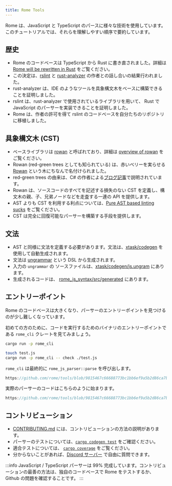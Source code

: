 ```yaml
---
title: Rome Tools
---
```


Rome は、JavaScript と TypeScript のパースに様々な技術を使用しています。このチュートリアルでは、それらを理解しやすい順序で要約しています。

<!--truncate-->

## 歴史

- Rome のコードベースは TypeScript から Rust に書き直されました。詳細は [Rome will be rewritten in Rust](https://web.archive.org/web/20230401084626/https://rome.tools/blog/2021/09/21/rome-will-be-rewritten-in-rust/) をご覧ください。
- この決定は、[rslint](https://github.com/rslint/rslint) と [rust-analyzer](https://github.com/rust-lang/rust-analyzer) の作者との話し合いの結果行われました。
- rust-analyzer は、IDE のようなツールを具象構文木をベースに構築できることを証明しました。
- rslint は、rust-analyzer で使用されているライブラリを用いて、 Rust で JavaScript のパーサーを実装できることを証明しました。
- Rome は、作者の許可を得て rslint のコードベースを自分たちのリポジトリに移植しました。

## 具象構文木 (CST)

- ベースライブラリは [rowan](https://github.com/rust-analyzer/rowan) と呼ばれており、詳細は [overview of rowan](https://github.com/rust-lang/rust-analyzer/blob/master/docs/dev/syntax.md) をご覧ください。
- Rowan (red-green trees としても知られている) は、赤いベリーを実らせる [Rowan](https://en.wikipedia.org/wiki/Rowan) という木にちなんで名付けられました。
- red-green trees の由来は、C# の作者による[ブログ記事](https://ericlippert.com/2012/06/08/red-green-trees/)で説明されています。
- Rowan は、ソースコードのすべてを記述する損失のない CST を定義し、構文木の親、子、兄弟ノードなどを走査する一連の API を提供します。
- AST よりも CST を利用する利点については、[Pure AST based linting sucks](https://rdambrosio016.github.io/rust/2020/09/18/pure-ast-based-linting-sucks.html) をご覧ください。
- CST は完全に回復可能なパーサーを構築する手段を提供します。

## 文法

- AST と同様に文法を定義する必要があります。文法は、[xtask/codegen](https://github.com/rome/tools/tree/main/xtask/codegen) を使用して自動生成されます。
- 文法は [ungrammar](https://github.com/rust-analyzer/ungrammar) という DSL から生成されます。
- 入力の `ungrammar` の ソースファイルは、[xtask/codegen/js.ungram](https://github.com/rome/tools/blob/main/xtask/codegen/js.ungram) にあります。
- 生成されるコードは、 [rome_js_syntax/src/generated](https://github.com/rome/tools/tree/main/crates/rome_js_syntax/src/generated) にあります。

## エントリーポイント

Rome のコードベースは大きくなり、パーサーのエントリーポイントを見つけるのが少し難しくなっています。

初めての方のために、コードを実行するためのバイナリのエントリーポイントである `rome_cli` クレートを見てみましょう。

```bash
cargo run -p rome_cli

touch test.js
cargo run -p rome_cli -- check ./test.js
```

`rome_cli` は最終的に `rome_js_parser::parse` を呼び出します。

```rust reference
https://github.com/rome/tools/blob/9815467c66688773bc1bb6ef9a5b2d86ca7b3682/crates/rome_js_parser/src/parse.rs#L178-L187
```

実際のパーサーのコードはこちらのように始まります。

```rust reference
https://github.com/rome/tools/blob/9815467c66688773bc1bb6ef9a5b2d86ca7b3682/crates/rome_js_parser/src/syntax/program.rs#L14-L17
```

## コントリビューション

- [CONTRIBUTING.md](https://github.com/rome/tools/blob/main/CONTRIBUTING.md) には、コントリビューションの方法の説明があります。
- パーサーのテストについては、[`cargo codegen test`](https://github.com/rome/tools/tree/main/xtask/codegen#cargo-codegen-test) をご確認ください。
- 適合テストについては、 [`cargo coverage`](https://github.com/rome/tools/tree/main/xtask/coverage) をご覧ください。
- 分からないことがあれば、[Discord サーバー](https://discord.com/invite/rome) で自由に質問できます。

:::info
JavaScript / TypeScript パーサーは 99% 完成しています。コントリビューションの最善の方法は、独自のコードベースで Rome をテストするか、Github の問題を確認することです。
:::

